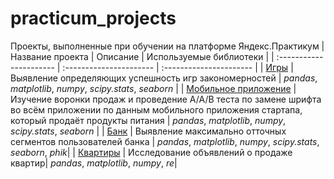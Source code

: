 # practicum_projects
Проекты, выполненные при обучении на платформе Яндекс.Практикум
| Название проекта | Описание | Используемые библиотеки | 
| :---------------------- | :---------------------- | :---------------------- |
| [Игры](games_project) | Выявление определяющих успешность игр закономерностей | *pandas*, *matplotlib*, *numpy*, *scipy.stats*, *seaborn* |
| [Мобильное приложение](mobile_app_project) | Изучение воронки продаж и проведение A/A/B теста по замене шрифта во всём приложении по данным мобильного приложения стартапа, который продаёт продукты питания | *pandas*, *matplotlib*, *numpy*, *scipy.stats*, *seaborn* |
| [Банк](bank_project) | Выявление максимально отточных сегментов пользователей банка | *pandas*, *matplotlib*, *numpy*, *scipy.stats*, *seaborn*, *phik*|
| [Квартиры](apartments_project) | Исследование объявлений о продаже квартир| *pandas*, *matplotlib*, *numpy*, *re*|
